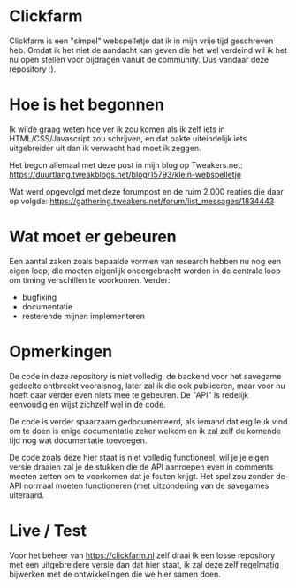 # Clickfarm
Clickfarm is een "simpel" webspelletje dat ik in mijn vrije tijd geschreven heb. Omdat ik het niet de aandacht kan geven die het wel verdeind wil ik het nu open stellen voor bijdragen vanuit de community. Dus vandaar deze repository :).

# Hoe is het begonnen
Ik wilde graag weten hoe ver ik zou komen als ik zelf iets in HTML/CSS/Javascript zou schrijven, en dat pakte uiteindelijk iets uitgebreider uit dan ik verwacht had moet ik zeggen.

Het begon allemaal met deze post in mijn blog op Tweakers.net: https://duurtlang.tweakblogs.net/blog/15793/klein-webspelletje 

Wat werd opgevolgd met deze forumpost en de ruim 2.000 reaties die daar op volgde: https://gathering.tweakers.net/forum/list_messages/1834443

# Wat moet er gebeuren
Een aantal zaken zoals bepaalde vormen van research hebben nu nog een eigen loop, die moeten eigenlijk ondergebracht worden in de centrale loop om timing verschillen te voorkomen. Verder:

- bugfixing
- documentatie
- resterende mijnen implementeren

# Opmerkingen
De code in deze repository is niet volledig, de backend voor het savegame gedeelte ontbreekt vooralsnog, later zal ik die ook publiceren, maar voor nu hoeft daar verder even niets mee te gebeuren. De "API" is redelijk eenvoudig en wijst zichzelf wel in de code.

De code is verder spaarzaam gedocumenteerd, als iemand dat erg leuk vind om te doen is enige documentatie zeker welkom en ik zal zelf de komende tijd nog wat documentatie toevoegen.

De code zoals deze hier staat is niet volledig functioneel, wil je je eigen versie draaien zal je de stukken die de API aanroepen even in comments moeten zetten om te voorkomen dat je fouten krijgt. Het spel zou zonder de API normaal moeten functioneren (met uitzondering van de savegames uiteraard.

# Live / Test
Voor het beheer van https://clickfarm.nl zelf draai ik een losse repository met een uitgebreidere versie dan dat hier staat, ik zal deze zelf regelmatig bijwerken met de ontwikkelingen die we hier samen doen.
